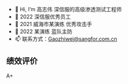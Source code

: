 - 👋 Hi, I’m 高志伟 深信服的高级渗透测试工程师 
- 👀 2022 深信服优秀员工
- 🌱 2021 威海市某演练 优秀攻击手
- 💞️ 2022 某演练 蓝队主防
- 📫 联系方式：Gaozhiwei@sangfor.com.cn

## 绩效评价

A+
<!---
weishen250/weishen250 is a ✨ special ✨ repository because its `README.md` (this file) appears on your GitHub profile.
You can click the Preview link to take a look at your changes.
--->
